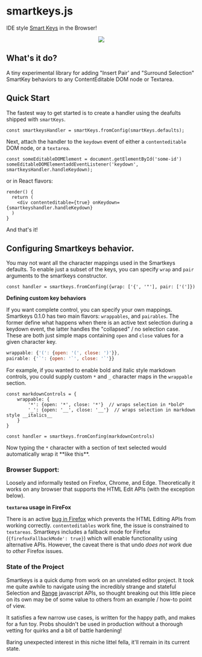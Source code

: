# smartkeys.js

IDE style [Smart Keys](https://www.jetbrains.com/help/idea/settings-smart-keys.html) in the Browser!

<p align="center">
    <img src="https://user-images.githubusercontent.com/1408720/50046778-de1e5880-005d-11e9-9e64-6c161ab32156.gif">
</p>


## What's it do? 

A tiny experimental library for adding "Insert Pair' and "Surround Selection" SmartKey behaviors to any ContentEditable DOM node or Textarea. 


## Quick Start

The fastest way to get started is to create a handler using the deafults shipped with `smartKeys`. 

```
const smartkeysHandler = smartKeys.fromConfig(smartKeys.defaults);
```

Next, attach the handler to the `keydown` event of either a `contenteditable` DOM node, or a `textarea`.

```
const someEditableDOMElement = document.getElementById('some-id')
someEditableDOMElementaddEventListener('keydown', smartkeysHandler.handleKeydown);
```

or in React flavors:

```
render() {
  return (
    <div contenteditable={true} onKeydown={smartkeyshandler.handleKeydown}
  )
}
```

And that's it!

## Configuring Smartkeys behavior.

You may not want all the character mappings used in the Smartkeys defaults. To enable just a subset of the keys, you can specify `wrap` and `pair` arguments to the smartkeys constructor. 

```
const handler = smartkeys.fromConfing({wrap: ['{', '"'], pair: ['(']})
```

**Defining custom key behaviors**

If you want complete control, you can specify your own mappings. Smartkeys 0.1.0 has two main flavors: `wrappables`, and `pairables`. The former define what happens when there is an active text selection during a keydown event, the latter handles the "collapsed" / no selection case. These are both just simple maps containing `open` and `close` values for a given character key. 

```javascript
wrappable: {'(': {open: '(', close: ')'}},
pairable: {'`': {open: '`', close: '`'}}
```

For example, if you wanted to enable bold and italic style markdown controls, you could supply custom `*` and `_` character maps in the `wrappable` section. 

```
const markdownControls = {
    wrappable: {
        '*': {open: '*', close: '*'}  // wraps selection in *bold*
        '_': {open: '__', close: '__'}  // wraps selection in markdown style __italics__
    }
}    

const handler = smartkeys.fromConfing(markdownControls)
```

Now typing the `*` character with a section of text selected would automatically wrap it \*\*like this\*\*. 


### Browser Support: 

Loosely and informally tested on Firefox, Chrome, and Edge. Theoretically it works on any browser that supports the HTML Edit APIs (with the exception below). 


**`textarea` usage in FireFox**

There is an active [bug in Firefox](https://bugzilla.mozilla.org/show_bug.cgi?id=1220696) which prevents the HTML Editing APIs from working correctly. `contenteditables` work fine, the issue is constrained to `textareas`. Smartkeys includes a fallback mode for Firefox (`{firefoxFallbackMode': true}`) which will enable functionality using alternative APIs. However, the caveat there is that undo _does not work_ due to _other_ Firefox issues.


### State of the Project 

Smartkeys is a quick dump from work on an unrelated editor project. It took me quite awhile to navigate using the incredibly strange and stateful Selection and [Range](https://developer.mozilla.org/en-US/docs/Web/API/Range) javascript APIs, so thought breaking out this little piece on its own may be of some value to others from an example / how-to point of view.

It satisfies a few narrow use cases, is written for the happy path, and makes for a fun toy. Probs shouldn't be used in production without a thorough vetting for quirks and a bit of battle hardening!  

Baring unexpected interest in this niche littel fella, it'll remain in its current state. 
